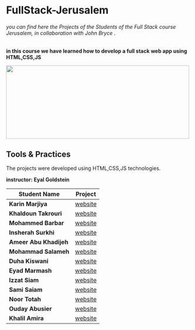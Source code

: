 # FullStack-Jerusalem
###### you can find here the Projects of the Students of the Full Stack course Jerusalem, in collaboration with John Bryce .
**in this course we have learned how to develop a full stack web app using HTML,CSS,JS**


<img src="https://upload.wikimedia.org/wikipedia/commons/8/89/John_bryce_logo.jpg" width="500" height="200"/>


## Tools & Practices
The projects were developed using HTML,CSS,JS technologies.

**instructor: Eyal Goldstein**

Student Name | 	Project |
--- | --- |
**Karin Marjiya** |	[website](https://karinmarjieh.github.io/simpleweb)
**Khaldoun Takrouri** |	[website](https://kht75.github.io/jerWepDevelopment/)
**Mohammed Barbar** |	[website](https://mohammedbarbar.github.io/Draft/)
**Insherah Surkhi** |	[website](https://insherah-surkhi.github.io/relax-tone)
**Ameer Abu Khadijeh** |	[website](https://github.com/ameerabukhadijeh)
**Mohammad Salameh** |	[website](https://mohammadsalameh12.github.io/clock/)
**Duha Kiswani** |	[website](https://duha-se.github.io/Ex/)
**Eyad Marmash** |	[website](https://eyadma.github.io/eyadmcv/)
**Izzat Siam** |	[website](https://izzat-jb.github.io/HW1onGH/)
**Sami Saiam** |	[website](https://samisaiam.github.io/world-nature/)
**Noor Totah** |	[website](https://noortotah.github.io/simple-shopping-cart/)
**Ouday Abusier** |	[website](https://ouday-abusier.github.io/oday-s-website/)
**Khalil Amira** |	[website](https://khalilamira22.github.io/kalil/)
